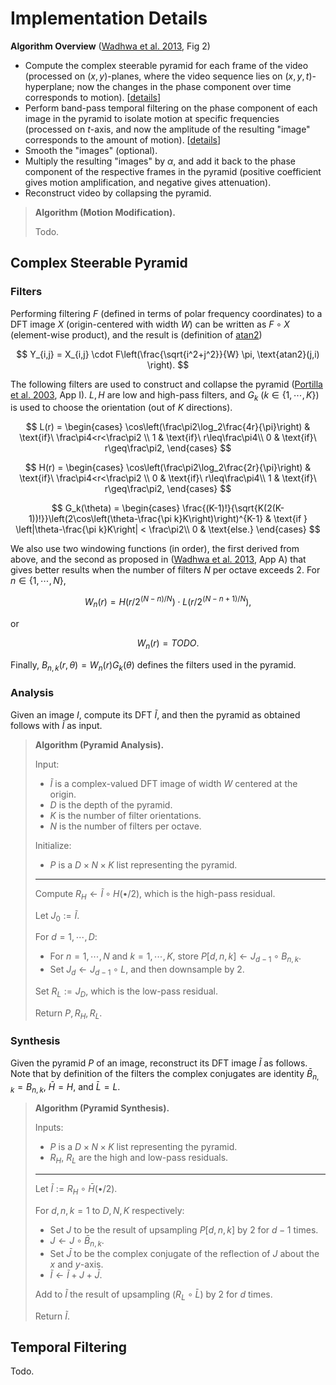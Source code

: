 # Implementation Details

**Algorithm Overview** ([Wadhwa et al. 2013][1], Fig 2)
- Compute the complex steerable pyramid for each frame of the video (processed on $(x,y)$-planes, where the video sequence lies on $(x,y,t)$-hyperplane; now the changes in the phase component over time corresponds to motion).  [[details](#complex-steerable-pyramid)]
- Perform band-pass temporal filtering on the phase component of each image in the pyramid to isolate motion at specific frequencies (processed on $t$-axis, and now the amplitude of the resulting "image" corresponds to the amount of motion).  [[details](#temporal-filtering)]
- Smooth the "images" (optional).
- Multiply the resulting "images" by $\alpha$, and add it back to the phase component of the respective frames in the pyramid (positive coefficient gives motion amplification, and negative gives attenuation).
- Reconstruct video by collapsing the pyramid.

> **Algorithm (Motion Modification).**
> 
> Todo.

## Complex Steerable Pyramid

### Filters 

Performing filtering $F$ (defined in terms of polar frequency coordinates) to a DFT image $X$ (origin-centered with width $W$) can be written as $F\circ X$ (element-wise product), and the result is (definition of [atan2][3])

$$ Y_{i,j} = X_{i,j} \cdot F\left(\frac{\sqrt{i^2+j^2}}{W} \pi, \text{atan2}(j,i) \right). $$

The following filters are used to construct and collapse the pyramid ([Portilla et al. 2003][2], App I).  $L,H$ are low and high-pass filters, and $G_k$ ($k\in\{1,\cdots,K\}$) is used to choose the orientation (out of $K$ directions).  

$$
L(r) = \begin{cases}
\cos\left(\frac\pi2\log_2\frac{4r}{\pi}\right) & \text{if}\ \frac\pi4<r<\frac\pi2 \\
1 & \text{if}\ r\leq\frac\pi4\\
0 & \text{if}\ r\geq\frac\pi2,
\end{cases}
$$

$$
H(r) = \begin{cases}
\cos\left(\frac\pi2\log_2\frac{2r}{\pi}\right) & \text{if}\ \frac\pi4<r<\frac\pi2 \\
0 & \text{if}\ r\leq\frac\pi4\\
1 & \text{if}\ r\geq\frac\pi2,
\end{cases}
$$

$$
G_k(\theta) = \begin{cases} \frac{(K-1)!}{\sqrt{K(2(K-1))!}}\left(2\cos\left(\theta-\frac{\pi k}K\right)\right)^{K-1} &  \text{if } \left|\theta-\frac{\pi k}K\right| < \frac\pi2\\
0 & \text{else.}
\end{cases}
$$

We also use two windowing functions (in order), the first derived from above, and the second as proposed in ([Wadhwa et al. 2013][1], App A) that gives better results when the number of filters $N$ per octave exceeds 2.  For $n \in \{1,\cdots,N\}$,

$$W_n(r) = H(r/2^{(N-n)/N})\cdot L(r/2^{(N-n+1)/N}),$$

or

$$W_n(r) = TODO.$$

Finally, $B_{n,k}(r,\theta) = W_n(r)G_k(\theta)$ defines the filters used in the pyramid.

### Analysis

Given an image $I$, compute its DFT $\tilde I$, and then the pyramid as obtained follows with $\tilde I$ as input.

> **Algorithm (Pyramid Analysis).**
> 
> Input:
> - $\tilde I$ is a complex-valued DFT image of width $W$ centered at the origin.
> - $D$ is the depth of the pyramid.
> - $K$ is the number of filter orientations.
> - $N$ is the number of filters per octave.
> 
> Initialize:
> - $P$ is a $D\times N\times K$ list representing the pyramid.
> ---
> Compute $R_H \gets \tilde I\circ H(\bullet/2)$, which is the high-pass residual.
> 
> Let $J_0 := \tilde I$.
> 
> For $d=1,\cdots,D$:
> - For $n=1,\cdots,N$ and $k=1,\cdots,K$, store $P[d,n,k] \gets J_{d-1} \circ B_{n,k}$.
> - Set $J_d \gets J_{d-1} \circ L$, and then downsample by 2.
> 
> Set $R_L:= J_D$, which is the low-pass residual.
> 
> Return $P, R_H, R_L$.

### Synthesis

Given the pyramid $P$ of an image, reconstruct its DFT image $\tilde I$ as follows.  Note that by definition of the filters the complex conjugates are identity $\bar B_{n,k}=B_{n,k}$, $\bar H = H$, and $\bar L = L$.

> **Algorithm (Pyramid Synthesis).**
> 
> Inputs:
> - $P$ is a $D\times N\times K$ list representing the pyramid.
> - $R_H$, $R_L$ are the high and low-pass residuals.
> ---
> Let $\tilde I := R_H \circ \bar H(\bullet/2)$.
> 
> For $d,n,k=1$ to $D,N,K$ respectively:
> - Set $J$ to be the result of upsampling $P[d,n,k]$ by 2 for $d-1$ times.
> - $J \gets J \circ \bar B_{n,k}$.
> - Set $\bar J$ to be the complex conjugate of the reflection of $J$ about the $x$ and $y$-axis.
> - $\tilde I\gets \tilde I + J + \bar J$.
> 
> Add to $\tilde I$ the result of upsampling $(R_L\circ \bar L)$ by 2 for $d$ times.
> 
> Return $\tilde I$.

## Temporal Filtering

Todo.

[1]: http://people.csail.mit.edu/nwadhwa/phase-video/phase-video.pdf
[2]: https://www.cns.nyu.edu/pub/eero/portilla03-preprint-corrected.pdf
[3]: https://en.wikipedia.org/wiki/Atan2#Definition_and_computation
